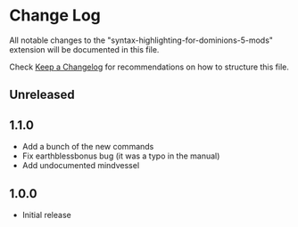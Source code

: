 # Change Log

All notable changes to the "syntax-highlighting-for-dominions-5-mods" extension will be documented in this file.

Check [Keep a Changelog](http://keepachangelog.com/) for recommendations on how to structure this file.

## Unreleased

## 1.1.0
- Add a bunch of the new commands
- Fix earthblessbonus bug (it was a typo in the manual)
- Add undocumented mindvessel

## 1.0.0
- Initial release
